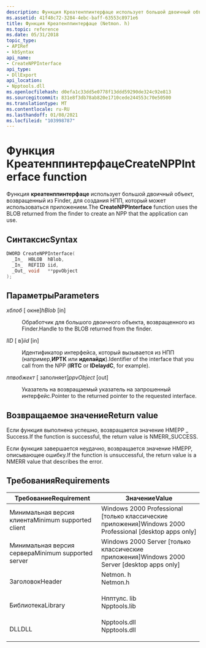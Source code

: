```yaml
---
description: Функция Креатенппинтерфаце использует большой двоичный объект, возвращенный из Finder, для создания НПП, который может использоваться приложением.
ms.assetid: 41f48c72-3284-4ebc-baff-63553c8971e6
title: Функция Креатенппинтерфаце (Netmon. h)
ms.topic: reference
ms.date: 05/31/2018
topic_type:
- APIRef
- kbSyntax
api_name:
- CreateNPPInterface
api_type:
- DllExport
api_location:
- Npptools.dll
ms.openlocfilehash: d0efa1c33dd5e0778f13ddd59290de324c92e813
ms.sourcegitcommit: 831e8f3db78ab820e1710cede244553c70e50500
ms.translationtype: MT
ms.contentlocale: ru-RU
ms.lasthandoff: 01/08/2021
ms.locfileid: "103998787"
---
```

# <a name="createnppinterface-function"></a><span data-ttu-id="c3842-103">Функция Креатенппинтерфаце</span><span class="sxs-lookup"><span data-stu-id="c3842-103">CreateNPPInterface function</span></span>

<span data-ttu-id="c3842-104">Функция **креатенппинтерфаце** использует большой двоичный объект, возвращенный из Finder, для создания НПП, который может использоваться приложением.</span><span class="sxs-lookup"><span data-stu-id="c3842-104">The **CreateNPPInterface** function uses the BLOB returned from the finder to create an NPP that the application can use.</span></span>

## <a name="syntax"></a><span data-ttu-id="c3842-105">Синтаксис</span><span class="sxs-lookup"><span data-stu-id="c3842-105">Syntax</span></span>


```C++
DWORD CreateNPPInterface(
  _In_  HBLOB  hBlob,
  _In_  REFIID iid,
  _Out_ void   **ppvObject
);
```



## <a name="parameters"></a><span data-ttu-id="c3842-106">Параметры</span><span class="sxs-lookup"><span data-stu-id="c3842-106">Parameters</span></span>

<dl> <dt>

<span data-ttu-id="c3842-107">*хблоб* \[ окне\]</span><span class="sxs-lookup"><span data-stu-id="c3842-107">*hBlob* \[in\]</span></span>
</dt> <dd>

<span data-ttu-id="c3842-108">Обработчик для большого двоичного объекта, возвращенного из Finder.</span><span class="sxs-lookup"><span data-stu-id="c3842-108">Handle to the BLOB returned from the finder.</span></span>

</dd> <dt>

<span data-ttu-id="c3842-109">*IID* \[ в\]</span><span class="sxs-lookup"><span data-stu-id="c3842-109">*iid* \[in\]</span></span>
</dt> <dd>

<span data-ttu-id="c3842-110">Идентификатор интерфейса, который вызывается из НПП (например,**ИРТК** или **иделайдк**).</span><span class="sxs-lookup"><span data-stu-id="c3842-110">Identifier of the interface that you call from the NPP (**IRTC** or **IDelaydC**, for example).</span></span>

</dd> <dt>

<span data-ttu-id="c3842-111">*ппвобжект* \[ заполняет\]</span><span class="sxs-lookup"><span data-stu-id="c3842-111">*ppvObject* \[out\]</span></span>
</dt> <dd>

<span data-ttu-id="c3842-112">Указатель на возвращаемый указатель на запрошенный интерфейс.</span><span class="sxs-lookup"><span data-stu-id="c3842-112">Pointer to the returned pointer to the requested interface.</span></span>

</dd> </dl>

## <a name="return-value"></a><span data-ttu-id="c3842-113">Возвращаемое значение</span><span class="sxs-lookup"><span data-stu-id="c3842-113">Return value</span></span>

<span data-ttu-id="c3842-114">Если функция выполнена успешно, возвращается значение НМЕРР \_ Success.</span><span class="sxs-lookup"><span data-stu-id="c3842-114">If the function is successful, the return value is NMERR\_SUCCESS.</span></span>

<span data-ttu-id="c3842-115">Если функция завершается неудачно, возвращается значение НМЕРР, описывающее ошибку.</span><span class="sxs-lookup"><span data-stu-id="c3842-115">If the function is unsuccessful, the return value is a NMERR value that describes the error.</span></span>

## <a name="requirements"></a><span data-ttu-id="c3842-116">Требования</span><span class="sxs-lookup"><span data-stu-id="c3842-116">Requirements</span></span>



| <span data-ttu-id="c3842-117">Требование</span><span class="sxs-lookup"><span data-stu-id="c3842-117">Requirement</span></span> | <span data-ttu-id="c3842-118">Значение</span><span class="sxs-lookup"><span data-stu-id="c3842-118">Value</span></span> |
|-------------------------------------|-----------------------------------------------------------------------------------------|
| <span data-ttu-id="c3842-119">Минимальная версия клиента</span><span class="sxs-lookup"><span data-stu-id="c3842-119">Minimum supported client</span></span><br/> | <span data-ttu-id="c3842-120">Windows 2000 Professional \[только классические приложения\]</span><span class="sxs-lookup"><span data-stu-id="c3842-120">Windows 2000 Professional \[desktop apps only\]</span></span><br/>                              |
| <span data-ttu-id="c3842-121">Минимальная версия сервера</span><span class="sxs-lookup"><span data-stu-id="c3842-121">Minimum supported server</span></span><br/> | <span data-ttu-id="c3842-122">Windows 2000 Server \[только классические приложения\]</span><span class="sxs-lookup"><span data-stu-id="c3842-122">Windows 2000 Server \[desktop apps only\]</span></span><br/>                                    |
| <span data-ttu-id="c3842-123">Заголовок</span><span class="sxs-lookup"><span data-stu-id="c3842-123">Header</span></span><br/>                   | <dl> <span data-ttu-id="c3842-124"><dt>Netmon. h</dt></span><span class="sxs-lookup"><span data-stu-id="c3842-124"><dt>Netmon.h</dt></span></span> </dl>     |
| <span data-ttu-id="c3842-125">Библиотека</span><span class="sxs-lookup"><span data-stu-id="c3842-125">Library</span></span><br/>                  | <dl> <span data-ttu-id="c3842-126"><dt>Нпптулс. lib</dt></span><span class="sxs-lookup"><span data-stu-id="c3842-126"><dt>Npptools.lib</dt></span></span> </dl> |
| <span data-ttu-id="c3842-127">DLL</span><span class="sxs-lookup"><span data-stu-id="c3842-127">DLL</span></span><br/>                      | <dl> <span data-ttu-id="c3842-128"><dt>Npptools.dll</dt></span><span class="sxs-lookup"><span data-stu-id="c3842-128"><dt>Npptools.dll</dt></span></span> </dl> |



 

 




